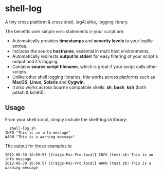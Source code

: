 shell-log
=========

A tiny cross platform & cross shell, log4j alike, logging library.

The benefits over simple `echo` statements in your script are:

-   Automatically provides **timestamps** and **severity levels** to your
    logfile entries.
-   Includes the source **hostname**, essential in multi host environments.
-   Automatically redirects **output to stderr** for easy filtering of your
    script's output and it's logging.
-   Contains **source script filename**, which is great if your script calls
    other scripts.
-   Unlike other shell logging libraries, this works across platforms such as
    **MacOS**, **Linux**, **Solaris** and **Cygwin**.
-   It also works across bourne compatible shells: **sh**, **bash**,
    **ksh** (both pdksh & ksh93).

Usage
-----

From your shell script, simply include the shell-log.sh library:

    . shell-log.sh
    INFO "This is an info message"
    WARN "This is a warning message"

The output for these examples is:

    2012-06-30 16:09:57 [Craigs-Mac-Pro.local] INFO (test.sh) This is an info message
    2012-06-30 16:09:57 [Craigs-Mac-Pro.local] WARN (test.sh) This is a warning message

